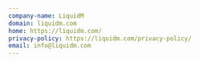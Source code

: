 ```yaml
---
company-name: LiquidM
domain: liquidm.com
home: https://liquidm.com/
privacy-policy: https://liquidm.com/privacy-policy/
email: info@liquidm.com
---
```




